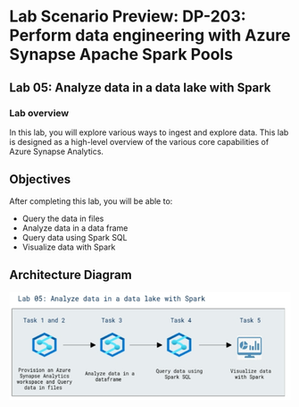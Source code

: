 # Lab Scenario Preview: DP-203: Perform data engineering with Azure Synapse Apache Spark Pools

## Lab 05: Analyze data in a data lake with Spark


### Lab overview

In this lab, you will explore various ways to ingest and explore data. This lab is designed as a high-level overview of the various core capabilities of Azure Synapse Analytics.


## Objectives
  
After completing this lab, you will be able to:

- Query the data in files
- Analyze data in a data frame
- Query data using Spark SQL
- Visualize data with Spark

## Architecture Diagram

   ![Azure portal with a cloud shell pane](./media/lab5.png)
